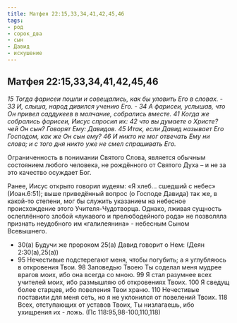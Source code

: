 ```yaml
---
title: Матфея 22:15,33,34,41,42,45,46
tags: 
- род
- сорок_два
- сын
- Давид
- искушение
---
```


## Матфея 22:15,33,34,41,42,45,46

*15 Тогда фарисеи пошли и совещались, как бы уловить Его в словах. - 33 И, слыша, народ дивился учению Его. - 34 А фарисеи, услышав, что Он привел саддукеев в молчание, собрались вместе. 41 Когда же собрались фарисеи, Иисус спросил их: 42 что вы думаете о Христе? чей Он сын? Говорят Ему: Давидов. 45 Итак, если Давид называет Его Господом, как же Он сын ему? 46 И никто не мог отвечать Ему ни слова; и с того дня никто уже не смел спрашивать Его.*

Ограниченность в понимании Святого Слова, является обычным состоянием любого человека, не рождённого от Святого Духа – и не за это качество осуждает Бог. 

Ранее, Иисус открыто говорил иудеям: «Я хлеб… сшедший с небес» (Иоан.6:51); выше приведённый вопрос (о Господе Давида) так же, в какой-то степени, мог бы служить указанием на небесное происхождение этого Учителя-Чудотворца. Однако, лживая сущность ослеплённого злобой «лукавого и прелюбодейного рода» не позволяла признать неудобного им «галилеянина» - небесным Сыном Всевышнего. 

- 30(а) Будучи же пророком 25(а) Давид говорит о Нем: (Деян 2:30(а),25(а))
- 95 Нечестивые подстерегают меня, чтобы погубить; а я углубляюсь в откровения Твои. 98 Заповедью Твоею Ты соделал меня мудрее врагов моих, ибо она всегда со мною. 99 Я стал разумнее всех учителей моих, ибо размышляю об откровениях Твоих. 100 Я сведущ более старцев, ибо повеления Твои храню. 110 Нечестивые поставили для меня сеть, но я не уклонился от повелений Твоих. 118 Всех, отступающих от уставов Твоих, Ты низлагаешь, ибо ухищрения их - ложь. (Пс 118:95,98-100,110,118)
